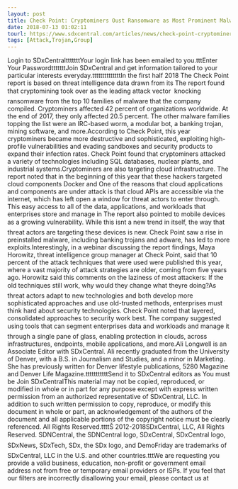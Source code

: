 ```yaml
---
layout: post
title: Check Point: Cryptominers Oust Ransomware as Most Prominent Malware Check Points mid-year report on cyber attack trends found that in 2018...
date: 2018-07-13 01:02:11
tourl: https://www.sdxcentral.com/articles/news/check-point-cryptominers-oust-ransomware/2018/07/
tags: [Attack,Trojan,Group]
---
```

Login to SDxCentraltttttttYour login link has been emailed to you.tttEnter Your PasswordtttttttJoin SDxCentral and get information tailored to your particular interests everyday.ttttttttttttttIn the first half 2018 The Check Point report is based on threat intelligence data drawn from its The report found that cryptomining took over as the leading attack vector  knocking ransomware from the top 10 families of malware that the company compiled. Cryptominers affected 42 percent of organizations worldwide. At the end of 2017, they only affected 20.5 percent. The other malware families topping the list were an IRC-based worm, a modular bot, a banking trojan, mining software, and more.According to Check Point, this year cryptominers became more destructive and sophisticated, exploiting high-profile vulnerabilities and evading sandboxes and security products to expand their infection rates. Check Point found that cryptominers attacked a variety of technologies including SQL databases, nuclear plants, and industrial systems.Cryptominers are also targeting cloud infrastructure. The report noted that in the beginning of this year that these hackers targeted cloud components Docker and One of the reasons that cloud applications and components are under attack is that cloud APIs are accessible via the internet, which has left open a window for threat actors to enter through. This easy access to all of the data, applications, and workloads that enterprises store and manage in The report also pointed to mobile devices as a growing vulnerability. While this isnt a new trend in itself, the way that threat actors are targeting these devices is new. Check Point saw a rise in preinstalled malware, including banking trojans and adware, has led to more exploits.Interestingly, in a webinar discussing the report findings, Maya Horowitz, threat intelligence group manager at Check Point, said that 10 percent of the attack techniques that were used were published this year, where a vast majority of attack strategies are older, coming from five years ago. Horowitz said this comments on the laziness of most attackers: If the old techniques still work, why would they change what theyre doing?As threat actors adapt to new technologies and both develop more sophisticated approaches and use old-trusted methods, enterprises must think hard about security technologies. Check Point noted that layered, consolidated approaches to security work best. The company suggested using tools that can segment enterprises data and workloads and manage it through a single pane of glass, enabling protection in clouds, across infrastructures, endpoints, mobile applications, and more.Ali Longwell is an Associate Editor with SDxCentral. Ali recently graduated from the University of Denver, with a B.S. in Journalism and Studies, and a minor in Marketing. She has previously written for Denver lifestyle publications, 5280 Magazine and Denver Life Magazine.tttttttttttSend it to SDxCentral editors as You must be Join SDxCentralThis material may not be copied, reproduced, or modified in whole or in part for any purpose except with express written permission from an authorized representative of SDxCentral, LLC. In addition to such written permission to copy, reproduce, or modify this document in whole or part, an acknowledgement of the authors of the document and all applicable portions of the copyright notice must be clearly referenced. All Rights Reserved.ttttŠ 2012-2018SDxCentral, LLC, All Rights Reserved. SDNCentral, the SDNCentral logo, SDxCentral, SDxCentral logo, SDxNews, SDxTech, SDx, the SDx logo, and DemoFriday are trademarks of SDxCentral, LLC in the U.S. and other countries.tttWe are requesting you provide a valid business, education, non-profit or government email address not from free or temporary email providers or ISPs. If you feel that our filters are incorrectly disallowing your email, please contact us at 